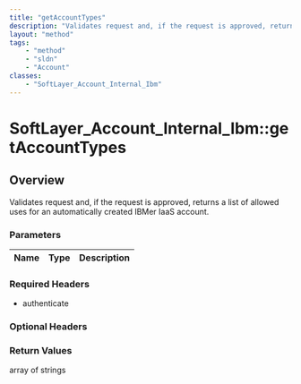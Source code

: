 ```yaml
---
title: "getAccountTypes"
description: "Validates request and, if the request is approved, returns a list of allowed uses for an automatically created IBMer Iaa... "
layout: "method"
tags:
    - "method"
    - "sldn"
    - "Account"
classes:
    - "SoftLayer_Account_Internal_Ibm"
---
```

# SoftLayer_Account_Internal_Ibm::getAccountTypes
## Overview 
Validates request and, if the request is approved, returns a list of allowed uses for an automatically created IBMer IaaS account. 

### Parameters 
|Name | Type | Description |
| --- | --- | --- |


### Required Headers
* authenticate

### Optional Headers

### Return Values
array of strings
